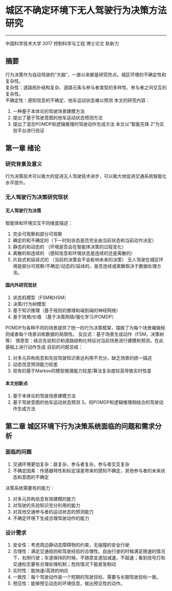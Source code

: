 # 城区不确定环境下无人驾驶行为决策方法研究
---
中国科学技术大学 2017 控制科学与工程 博士论文  耿新力

## 摘要
行为决策作为自动驾驶的“大脑”，一直以来都是研究热点。城区环境的不确定性和复杂性。<br>
复杂性：道路拓扑结构复杂、道路元素与参与者类型的多样性、参与者之间交互的复杂性。<br>
不确定性：感知信息的不确定、他车运动状态难以预测
本文的研究内容：
1. 一种基于本体论的驾驶场景建模方法
2. 提出了基于驾驶意图的他车运动状态预测方法
3. 提出了混合POMDP和逻辑推理的驾驶动作生成方法
本文以“智能先锋 2”为实验平台进行验证

## 第一章 绪论 
### 研究背景及意义
行为决策技术可以极大的促进无人驾驶技术进步，可以极大地促进交通系统智能化水平提升。
### 无人驾驶行为决策研究现状
#### 无人驾驶行为决策
智能体和环境交互不同维度描述：
1. 完全可观察和部分可观察
2. 确定的和不确定的（下一时刻状态是否完全由当前状态和当前动作决定）
3. 静态的和动态的 （环境是否会在智能体决策的过程变化）
4. 离散的和连续的 （感知信息和环境状态是连续的还是离散的）
5. 片段式和延续式的 （当前的决策会不会影响未来的决策）
无人驾驶在城区环境是部分可观察/不确定/动态的/延续的，是否连续或离散取决于数据处理方法。

#### 国内外研究现状
1. 状态机模型（FSM和HSM）
2. 决策/行为树模型
3. 基于知识推理（基于规则的推理和端到端的神经网络）
4. 基于效用/价值 （基于决策网络/强化学习/POMDP）

POMDP为各种不同的场景提供了统一的行为决策框架，摆脱了为每个场景编辑规则或者每个场景训练数据的局限性。
反应式：基于场景生成动作（FSM，决策树等）
慎思型：结合先验知识和道路结构化特征对当前场景进行建模和预测，在此基础上进行动作生成
目前的问题总结：
1. 对多元异构信息和先验驾驶知识表达利用不充分，缺乏场景的统一描述
2. 动态信息预测能力较差
3. 现有的基于Markov的模型推理能力较差/算法复杂度较高导致实时性差
#### 本文创新点
1. 基于本体论的驾驶场景建模方法
2. 基于驾驶意图的他车运动状态预测
3。将POMDP和逻辑推理相结合的驾驶动作生成方法 

## 第二章 城区环境下行为决策系统面临的问题和需求分析
### 面临的问题
1. 交通环境更加复杂：路复杂，参与者复杂，参与者交互复杂
2. 不确定因素：传感器特性和标定误差带来的感知不确定，其他参与者的未来状态和意图的不确定

决策系统需要有的能力：
1. 对多元异构信息有效建模的能力
2. 对驾驶的先验知识充分利用的能力
3. 对其他交通参与者的运动状态的预测能力
4. 不确定环境下生成合理驾驶动作的能力

### 设计需求
1. 安全性：考虑周边静动态障碍物的约束，无碰撞的安全行驶
2. 合理性：满足交通规则和驾驶经验的合理性。自由行驶的时候满足限速的情况下，右侧行驶；车道保持的时候，不随意变道加减速，不超速；看到信号灯和交通标志要有合理处理机制；危险情况下能紧急制动
3. 实时性：能快速/高效的响应
4. 一致性：每个驾驶动作是一个短期的驾驶目标，需要与长期驾驶目标一致。
5. 预见性：能够预见动态的环境信息，做出预见性的动作。















